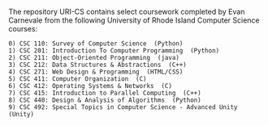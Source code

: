The repository URI-CS contains select coursework completed by Evan Carnevale 
from the following University of Rhode Island Computer Science courses:

    0) CSC 110: Survey of Computer Science  (Python)
    1) CSC 201: Introduction To Computer Programming  (Python)
    2) CSC 211: Object-Oriented Programming  (java)
    3) CSC 212: Data Structures & Abstractions  (C++)
    4) CSC 271: Web Design & Programming  (HTML/CSS)
    5) CSC 411: Computer Organization  (C)
    6) CSC 412: Operating Systems & Networks  (C)
    7) CSC 415: Introduction to Parallel Computing  (C++)
    8) CSC 440: Design & Analysis of Algorithms  (Python)
    9) CSC 492: Special Topics in Computer Science - Advanced Unity  (Unity)
